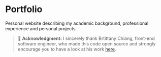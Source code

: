 # Portfolio

Personal website describing my academic background, professional experience and personal projects.

> 📢 **Acknowledgment:** I sincerely thank Brtittany Chiang, front-end software engineer, who made this code open source and strongly encourage you to have a look at his work [here](https://brittanychiang.com/).
